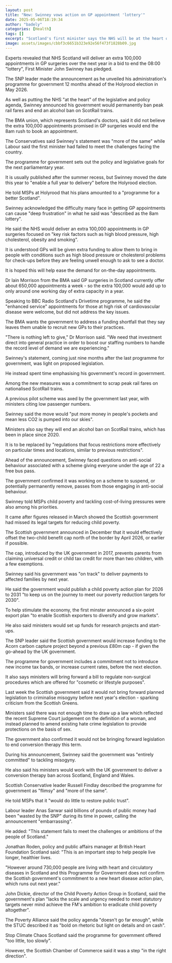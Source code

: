 ```yaml
---
layout: post
title: "New: Swinney vows action on GP appointment 'lottery'"
date: 2025-05-06T18:19:34
author: "badely"
categories: [Health]
tags: []
excerpt: "Scotland's first minister says the NHS will be at the heart of his government's plans for the coming year."
image: assets/images/cbbf3c6651b323e92e56f473f1828b09.jpg
---
```


Experts revealed that NHS Scotland will deliver an extra 100,000 appointments in GP surgeries over the next year in a bid to end the 08:00 "lottery", First Minister John Swinney has pledged. 

The SNP leader made the announcement as he unveiled his administration's programme for government 12 months ahead of the Holyrood election in May 2026.

As well as putting the NHS "at the heart" of the legislative and policy agenda, Swinney announced his government would permanently ban peak rail fares and end an alcohol ban on ScotRail trains. 

The BMA union, which represents Scotland's doctors, said it did not believe the extra 100,000 appointments promised in GP surgeries would end the 8am rush to book an appointment. 

The Conservatives said Swinney's statement was "more of the same" while Labour said the first minister had failed to meet the challenges facing the country. 

The programme for government sets out the policy and legislative goals for the next parliamentary year.

It is usually published after the summer recess, but Swinney moved the date this year to "enable a full year to delivery" before the Holyrood election.

He told MSPs at Holyrood that his plans amounted to a "programme for a better Scotland".

Swinney acknowledged the difficulty many face in getting GP appointments can cause "deep frustration" in what he said was "described as the 8am lottery".

He said the NHS would deliver an extra 100,000 appointments in GP surgeries focused on "key risk factors such as high blood pressure, high cholesterol, obesity and smoking". 

It is understood GPs will be given extra funding to allow them to bring in people with conditions such as high blood pressure or cholesterol problems for check-ups before they are feeling unwell enough to ask to see a doctor.

It is hoped this will help ease the demand for on-the-day appointments.

Dr Iain Morrison from the BMA said GP surgeries in Scotland currently offer about 650,000 appointments a week - so the extra 100,000 would add up to only around one working day of extra capacity in a year.

Speaking to BBC Radio Scotland's Drivetime programme, he said the "enhanced service" appointments for those at high risk of cardiovascular disease were welcome, but did not address the key issues.

The BMA wants the government to address a funding shortfall that they say leaves them unable to recruit new GPs to their practices.

"There is nothing left to give," Dr Morrison said. "We need that investment direct into general practice in order to boost our staffing numbers to handle the record level of demand we are experiencing."

Swinney's statement, coming just nine months after the last programme for government, was light on proposed legislation.

He instead spent time emphasising his government's record in government.

Among the new measures was a commitment to scrap peak rail fares on nationalised ScotRail trains. 

A previous pilot scheme was axed by the government last year, with ministers citing low passenger numbers. 

Swinney said the move would "put more money in people's pockets and mean less CO2 is pumped into our skies". 

Ministers also say they will end an alcohol ban on ScotRail trains, which has been in place since 2020. 

It is to be replaced by "regulations that focus restrictions more effectively on particular times and locations, similar to previous restrictions". 

Ahead of the announcement, Swinney faced questions on anti-social behaviour associated with a scheme giving everyone under the age of 22 a free bus pass.

The government confirmed it was working on a scheme to suspend, or potentially permanently remove, passes from those engaging in anti-social behaviour. 

Swinney told MSPs child poverty and tackling cost-of-living pressures were also among his priorities.

It came after figures released in March showed the Scottish government had missed its legal targets for reducing child poverty.

The Scottish government announced in December that it would effectively offset the two-child benefit cap north of the border by April 2026, or earlier if possible.

The cap, introduced by the UK government in 2017, prevents parents from claiming universal credit or child tax credit for more than two children, with a few exemptions.

Swinney said his government was "on track" to deliver payments to affected families by next year. 

He said the government would publish a child poverty action plan for 2026 to 2031 "to keep us on the journey to meet our poverty reduction targets for 2030". 

To help stimulate the economy, the first minster announced a six-point export plan "to enable Scottish exporters to diversify and grow markets".

He also said ministers would set up funds for research projects and start-ups. 

The SNP leader said the Scottish government would increase funding to the Acorn carbon capture project beyond a previous £80m cap - if given the go-ahead by the UK government.

The programme for government includes a commitment not to introduce new income tax bands, or increase current rates, before the next election.

It also says ministers will bring forward a bill to regulate non-surgical procedures which are offered for "cosmetic or lifestyle purposes".

Last week the Scottish government said it would not bring forward planned legislation to criminalise misogyny before next year's election - sparking criticism from the Scottish Greens. 

Ministers said there was not enough time to draw up a law which reflected the recent Supreme Court judgement on the definition of a woman, and instead planned to amend existing hate crime legislation to provide protections on the basis of sex.

The government also confirmed it would not be bringing forward legislation to end conversion therapy this term.

During his announcement, Swinney said the government was "entirely committed" to tackling misogyny.

He also said his ministers would work with the UK government to deliver a conversion therapy ban across Scotland, England and Wales.  

Scottish Conservative leader Russell Findlay described the programme for government as "flimsy" and "more of the same". 

He told MSPs that it "would do little to restore public trust". 

Labour leader Anas Sarwar said billions of pounds of public money had been "wasted by the SNP" during its time in power, calling the announcement "embarrassing". 

He added: "This statement fails to meet the challenges or ambitions of the people of Scotland."

Jonathan Roden, policy and public affairs manager at British Heart Foundation Scotland said: "This is an important step to help people live longer, healthier lives. 

"However around 730,000 people are living with heart and circulatory diseases in Scotland and this Programme for Government does not confirm the Scottish government's commitment to a new heart disease action plan, which runs out next year."

John Dickie, director of the Child Poverty Action Group in Scotland, said the government's plan "lacks the scale and urgency needed to meet statutory targets never mind achieve the FM's ambition to eradicate child poverty altogether". 

The Poverty Alliance said the policy agenda "doesn't go far enough", while the STUC described it as "bold on rhetoric but light on details and on cash". 

Stop Climate Chaos Scotland said the programme for government offered "too little, too slowly". 

However, the Scottish Chamber of Commerce said it was a step "in the right direction". 


